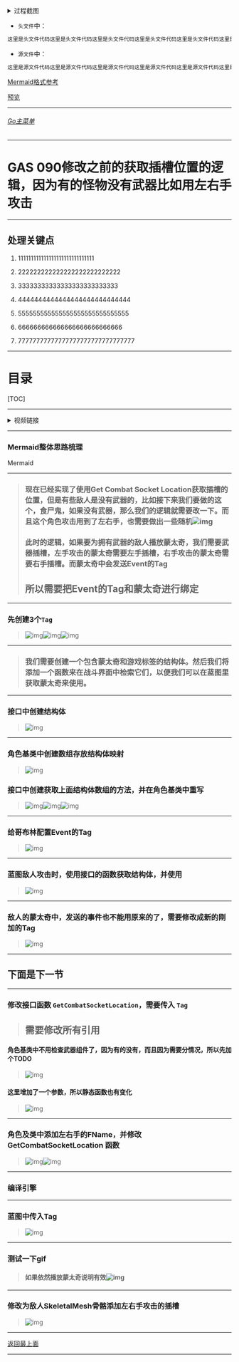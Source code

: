 <details>
<summary>过程截图</summary>

>

------

</details>




+ `头文件`中：
```cpp
这里是头文件代码这里是头文件代码这里是头文件代码这里是头文件代码这里是头文件代码这里是头文件代码
```

+ `源文件`中：
```cpp
这里是源文件代码这里是源文件代码这里是源文件代码这里是源文件代码这里是源文件代码这里是源文件代码
```

[Mermaid格式参考](https://github.com/liyunlong618/LiYunLongKnowledgeLibrary/blob/main/Mermaid%E6%A0%BC%E5%BC%8F%E5%8F%82%E8%80%83.md)

[预览](https://github.com/liyunlong618/LiYunLongKnowledgeLibrary/tree/main/UECPP/Models/GAS/GAS_2_Aura)



___________________________________________________________________________________________
###### [Go主菜单](../MainMenu.md)
___________________________________________________________________________________________

# GAS 090修改之前的获取插槽位置的逻辑，因为有的怪物没有武器比如用左右手攻击

___________________________________________________________________________________________

## 处理关键点

1. 111111111111111111111111111111

2. 222222222222222222222222222

3. 33333333333333333333333333

4. 4444444444444444444444444444

5. 555555555555555555555555555555

6. 666666666666666666666666666

7. 77777777777777777777777777777777

___________________________________________________________________________________________

# 目录


[TOC]


___________________________________________________________________________________________

<details>
<summary>视频链接</summary>

[8. Montage Gameplay Tags_哔哩哔哩_bilibili](https://www.bilibili.com/video/BV1JD421E7yC?p=182&vd_source=9e1e64122d802b4f7ab37bd325a89e6c)

[9. Tagged Montage_哔哩哔哩_bilibili](https://www.bilibili.com/video/BV1JD421E7yC?p=183&vd_source=9e1e64122d802b4f7ab37bd325a89e6c)

[10. Multiple Attack Sockets_哔哩哔哩_bilibili](https://www.bilibili.com/video/BV1JD421E7yC?p=184&vd_source=9e1e64122d802b4f7ab37bd325a89e6c)

------

</details>

___________________________________________________________________________________________

### Mermaid整体思路梳理

Mermaid

___________________________________________________________________________________________

> ### 现在已经实现了使用Get Combat Socket Location获取插槽的位置，但是有些敌人是没有武器的，比如接下来我们要做的这个，食尸鬼，如果没有武器，那么我们的逻辑就需要改一下。而且这个角色攻击用到了左右手，也需要做出一些随机![img](https://api2.mubu.com/v3/document_image/25165450_b5446f5b-9afc-4494-e59e-d13f3c083736.png)
>
> ### 此时的逻辑，如果要为拥有武器的敌人播放蒙太奇，我们需要武器插槽，左手攻击的蒙太奇需要左手插槽，右手攻击的蒙太奇需要右手插槽。而蒙太奇中会发送Event的Tag
> ## 所以需要把Event的Tag和蒙太奇进行绑定

------

### 先创建3个`Tag` 
>![img](https://api2.mubu.com/v3/document_image/25165450_3e5d4a20-37cd-4d87-f9a5-50e4c56c1e8c.png)![img](https://api2.mubu.com/v3/document_image/25165450_c7697308-190f-4eaa-fdfb-42b1b088cb42.png)![img](https://api2.mubu.com/v3/document_image/25165450_87701a49-549b-4948-c591-9f9be992fd64.png)

------

> ### 我们需要创建一个包含蒙太奇和游戏标签的结构体。然后我们将添加一个函数来在战斗界面中检索它们，以便我们可以在蓝图里获取蒙太奇来使用。

------

### 接口中创建结构体
>![img](https://api2.mubu.com/v3/document_image/25165450_03a053c4-bda9-4293-b9cf-521b88979d13.png)

___________________________________________________________________________________________

### 角色基类中创建数组存放结构体映射
>![img](https://api2.mubu.com/v3/document_image/25165450_341564ec-add0-4091-ca88-1207b07c5c15.png)
### 接口中创建获取上面结构体数组的方法，并在角色基类中重写
>![img](https://api2.mubu.com/v3/document_image/25165450_925655f4-ec12-457d-da53-2fc5c2592ebd.png)![img](https://api2.mubu.com/v3/document_image/25165450_32f20605-9023-4ec6-d417-77abbdace6e8.png)![img](https://api2.mubu.com/v3/document_image/25165450_754d859b-4290-47bc-921c-e101c67cabcc.png)

___________________________________________________________________________________________

### 给哥布林配置Event的Tag
>![img](https://api2.mubu.com/v3/document_image/25165450_1d8525ca-9665-4fff-9d9c-d57424d873a2.png)

___________________________________________________________________________________________

### 蓝图敌人攻击时，使用接口的函数获取结构体，并使用

> ![img](https://api2.mubu.com/v3/document_image/25165450_4aa59bc8-077e-42ad-b36a-ba0037e6dbfd.png)

------

### 敌人的蒙太奇中，发送的事件也不能用原来的了，需要修改成新的刚加的Tag

> ![img](https://api2.mubu.com/v3/document_image/25165450_012cdd39-f6e6-45d6-9083-a8adb8bcc90b.png)

------

## 下面是下一节

------

### 修改接口函数 `GetCombatSocketLocation`，需要传入 `Tag`

> ## 需要修改所有引用
#### 角色基类中不用检查武器组件了，因为有的没有，而且因为需要分情况，所以先加个TODO
>![img](https://api2.mubu.com/v3/document_image/25165450_4593b401-fe36-4a70-a546-b91f003e526b.png)
#### 这里增加了一个参数，所以静态函数也有变化
>![img](https://api2.mubu.com/v3/document_image/25165450_e428a588-9ae5-4424-c1c4-50a7b3e0dee5.png)

------

### 角色及类中添加左右手的FName，并修改 GetCombatSocketLocation 函数

> ![img](https://api2.mubu.com/v3/document_image/25165450_6ecf5aa7-810c-49d7-f343-05147db7e7d7.png)![img](https://api2.mubu.com/v3/document_image/25165450_ce5ccf9c-ef01-406f-e81c-71ab487e366f.png)

------

### 编译引擎

------

### 蓝图中传入Tag

> ![img](https://api2.mubu.com/v3/document_image/25165450_a4349c80-c5aa-4b9a-c239-cbd5697b2a5b.png)

------

### 测试一下gif

> #### 如果依然播放蒙太奇说明有效![img](https://api2.mubu.com/v3/document_image/25165450_f121709b-d778-4246-8b1b-15c82ca14ad4.png)

------

### 修改为敌人SkeletalMesh骨骼添加左右手攻击的插槽

> ![img](https://api2.mubu.com/v3/document_image/25165450_7ab0dbb9-9c4d-43bf-ef2c-c394573025ce.png)


___________________________________________________________________________________________

[返回最上面](#Go主菜单)

___________________________________________________________________________________________